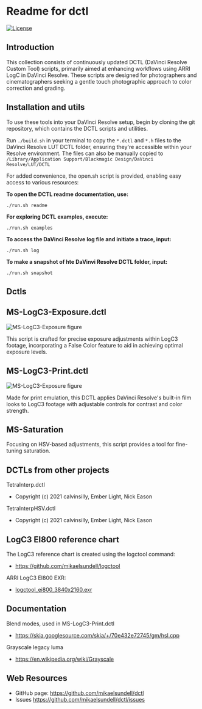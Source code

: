 Readme for dctl
====================

[![License](https://img.shields.io/badge/license-BSD%203--Clause-blue.svg?style=flat-square)](https://github.com/mikaelsundell/icloud-snapshot/blob/master/license.md)

  
Introduction
---------

This collection consists of continuously updated DCTL (DaVinci Resolve Custom Tool) scripts, primarily aimed at enhancing workflows using ARRI LogC in DaVinci Resolve. These scripts are  designed for photographers and cinematographers seeking a gentle touch photographic approach to color correction and grading.
  
Installation and utils
---------

To use these tools into your DaVinci Resolve setup, begin by cloning the git repository, which contains the DCTL scripts and utilities.

Run `./build.sh` in your terminal to copy the `*.dctl` and `*.h` files to the DaVinci Resolve LUT DCTL folder, ensuring they're accessible within your Resolve environment. The files can also be manually copied to `/Library/Application Support/Blackmagic Design/DaVinci Resolve/LUT/DCTL`

For added convenience, the open.sh script is provided, enabling easy access to various resources:

**To open the DCTL readme documentation, use:**

```shell
./run.sh readme
````

**For exploring DCTL examples, execute:**

```shell
./run.sh examples
````

**To access the DaVinci Resolve log file and initiate a trace, input:**

```shell
./run.sh log
````

**To make a snapshot of hte DaVinvi Resolve DCTL folder, input:**

```shell
./run.sh snapshot
````

Dctls
---------

## MS-LogC3-Exposure.dctl

![MS-LogC3-Exposure figure](resources/MS-LogC3-Exposure.png 'MS-LogC3-Exposure')

This script is crafted for precise exposure adjustments within LogC3 footage, incorporating a False Color feature to aid in achieving optimal exposure levels.

## MS-LogC3-Print.dctl

![MS-LogC3-Exposure figure](resources/MS-LogC3-Print.png 'S-LogC3-Exposure')

Made for print emulation, this DCTL applies DaVinci Resolve's built-in film looks to LogC3 footage with adjustable controls for contrast and color strength.

## MS-Saturation

Focusing on HSV-based adjustments, this script provides a tool for fine-tuning saturation.

## DCTLs from other projects ##

TetraInterp.dctl
* Copyright (c) 2021 calvinsilly, Ember Light, Nick Eason

TetraInterpHSV.dctl
* Copyright (c) 2021 calvinsilly, Ember Light, Nick Eason

## LogC3 EI800 reference chart

The LogC3 reference chart is created using the logctool command:

* https://github.com/mikaelsundell/logctool

ARRI LogC3 EI800 EXR:

* [logctool_ei800_3840x2160.exr](resources/logctool_ei800_3840x2160.exr)

Documentation
---------

Blend modes, used in MS-LogC3-Print.dctl
* https://skia.googlesource.com/skia/+/70e432e72745/gm/hsl.cpp

Grayscale legacy luma 
* https://en.wikipedia.org/wiki/Grayscale


 Web Resources
-------------

* GitHub page:        https://github.com/mikaelsundell/dctl
* Issues              https://github.com/mikaelsundell/dctl/issues
